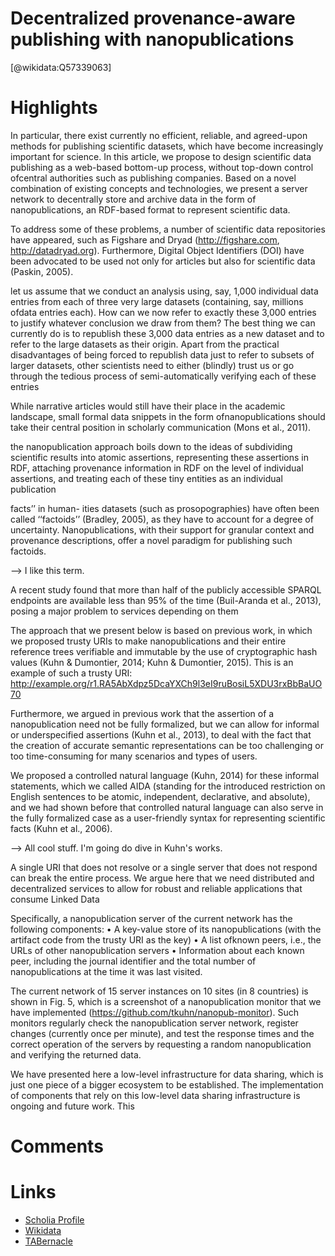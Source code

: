 
Decentralized provenance-aware publishing with nanopublications
===============================================================
  
  [@wikidata:Q57339063]  

# Highlights
In particular, there exist currently no efficient, reliable, and agreed-upon methods for publishing scientific datasets, which have become increasingly important for science. In this article, we propose to design scientific data publishing as a web-based bottom-up process, without top-down control ofcentral authorities such as publishing companies. Based on a novel combination of existing concepts and technologies, we present a server network to decentrally store and archive data in the form of nanopublications, an RDF-based format to represent scientific data.

To address some of these problems, a number of scientific data repositories have appeared, such as Figshare and Dryad (http://figshare.com, http://datadryad.org). Furthermore, Digital Object Identifiers (DOI) have been advocated to be used not only for articles but also for scientific data (Paskin, 2005).

let us assume that we conduct an analysis using, say, 1,000 individual data entries from each of three very large datasets (containing, say, millions ofdata entries each). How can we now refer to exactly these 3,000 entries to justify whatever conclusion we draw from them? The best thing we can currently do is to republish these 3,000 data entries as a new dataset and to refer to the large datasets as their origin. Apart from the practical disadvantages of being forced to republish data just to refer to subsets of larger datasets, other scientists need to either (blindly) trust us or go through the tedious process of semi-automatically verifying each of these entries

While narrative articles would still have their place in the academic landscape, small formal data snippets in the form ofnanopublications should take their central position in scholarly communication (Mons et al., 2011).

the nanopublication approach boils down to the ideas of subdividing scientific results into atomic assertions, representing these assertions in RDF, attaching provenance information in RDF on the level of individual assertions, and treating each of these tiny entities as an individual publication

facts’’ in human- ities datasets (such as prosopographies) have often been called ‘‘factoids’’ (Bradley, 2005), as they have to account for a degree of uncertainty. Nanopublications, with their support for granular context and provenance descriptions, offer a novel paradigm for publishing such factoids.

--> I like this term.

A recent study found that more than half of the publicly accessible SPARQL endpoints are available less than 95% of the time (Buil-Aranda et al., 2013), posing a major problem to services depending on them

The approach that we present below is based on previous work, in which we proposed
trusty URIs to make nanopublications and their entire reference trees verifiable and immutable by the use of cryptographic hash values (Kuhn & Dumontier, 2014; Kuhn & Dumontier, 2015). This is an example of such a trusty URI: http://example.org/r1.RA5AbXdpz5DcaYXCh9l3eI9ruBosiL5XDU3rxBbBaUO70

Furthermore, we argued in previous work that the assertion of a nanopublication need
not be fully formalized, but we can allow for informal or underspecified assertions (Kuhn et al., 2013), to deal with the fact that the creation of accurate semantic representations can be too challenging or too time-consuming for many scenarios and types of users.

We proposed a controlled natural language (Kuhn, 2014) for these informal statements, which we called AIDA (standing for the introduced restriction on English sentences to be atomic, independent, declarative, and absolute), and we had shown before that controlled natural language can also serve in the fully formalized case as a user-friendly syntax for representing scientific facts (Kuhn et al., 2006).

--> All cool stuff. I'm going do dive in Kuhn's works.

A single URI that does not resolve or a single server that does not respond can break the entire process. We argue here that we need distributed and decentralized services to allow for robust and reliable applications that consume Linked Data

Specifically, a nanopublication server of the current network has the following components: 
• A key-value store of its nanopublications (with the artifact code from the trusty URI as the key)
• A list ofknown peers, i.e., the URLs of other nanopublication servers • Information about each known peer, including the journal identifier and the total number of nanopublications at the time it was last visited.

The current network of 15 server instances on 10 sites (in 8 countries) is shown in Fig. 5, which is a screenshot of a nanopublication monitor that we have implemented (https://github.com/tkuhn/nanopub-monitor). Such monitors regularly check the nanopublication server network, register changes (currently once per minute), and test the response times and the correct operation of the servers by requesting a random nanopublication and verifying the returned data.

We have presented here a low-level infrastructure for data sharing, which is just one piece of a bigger ecosystem to be established. The implementation of components that rely on this low-level data sharing infrastructure is ongoing and future work. This

# Comments

# Links
  
 * [Scholia Profile](https://scholia.toolforge.org/work/Q57339063)  
 * [Wikidata](https://www.wikidata.org/wiki/Q57339063)  
 * [TABernacle](https://tabernacle.toolforge.org/?#/tab/manual/Q57339063/P921%3BP4510)  
